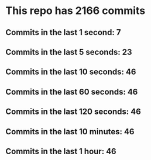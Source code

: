 # This repo has 2166 commits

## Commits in the last 1 second: 7
## Commits in the last 5 seconds: 23
## Commits in the last 10 seconds: 46
## Commits in the last 60 seconds: 46
## Commits in the last 120 seconds: 46
## Commits in the last 10 minutes: 46
## Commits in the last 1 hour: 46
